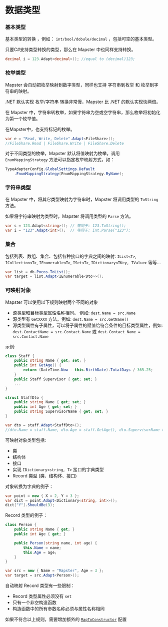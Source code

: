 # 数据类型



### 基本类型

基本类型的转换 ，例如： `int/bool/dobule/decimal`  ，包括可空的基本类型。

只要C#支持类型转换的类型，那么在 Mapster 中也同样支持转换。

```csharp
decimal i = 123.Adapt<decimal>(); //equal to (decimal)123;
```


### 枚举类型

Mapster 会自动把枚举映射到数字类型，同样也支持 字符串到枚举 和 枚举到字符串的映射。

.NET 默认实现 枚举/字符串 转换非常慢，Mapster 比 .NET 的默认实现快两倍。

在 Mapster 中，字符串转枚举，如果字符串为空或空字符串，那么枚举将初始化为第一个枚举值。

在Mapster中，也支持标记的枚举。

```csharp
var e = "Read, Write, Delete".Adapt<FileShare>();  
//FileShare.Read | FileShare.Write | FileShare.Delete
```
对于不同类型的枚举，Mapster 默认将值映射为枚举。调用 `EnumMappingStrategy` 方法可以指定枚举映射方式，如：

```csharp
TypeAdapterConfig.GlobalSettings.Default
    .EnumMappingStrategy(EnumMappingStrategy.ByName);
```


### 字符串类型

在 Mapster 中，将其它类型映射为字符串时，Mapster 将调用类型的 `ToString` 方法。

如果将字符串映射为类型时，Mapster 将调用类型的 `Parse` 方法。

```csharp
var s = 123.Adapt<string>(); // 等同于: 123.ToString();
var i = "123".Adapt<int>();  // 等同于: int.Parse("123");
```


### 集合

包括列表、数组、集合、包括各种接口的字典之间的映射: `IList<T>`, `ICollection<T>`, `IEnumerable<T>`, `ISet<T>`, `IDictionary<TKey, TValue>` 等等…

```csharp
var list = db.Pocos.ToList();
var target = list.Adapt<IEnumerable<Dto>>();  
```



### 可映射对象

Mapster 可以使用以下规则映射两个不同的对象

- 源类型和目标类型属性名称相同。 例如: `dest.Name = src.Name`
- 源类型有 `GetXXXX` 方法。例如: `dest.Name = src.GetName()`
- 源类型属性有子属性，可以将子属性的赋值给符合条件的目标类型属性，例如: `dest.ContactName = src.Contact.Name` 或 `dest.Contact_Name = src.Contact.Name`

示例:
```csharp
class Staff {
    public string Name { get; set; }
    public int GetAge() { 
        return (DateTime.Now - this.BirthDate).TotalDays / 365.25; 
    }
    public Staff Supervisor { get; set; }
    ...
}

struct StaffDto {
    public string Name { get; set; }
    public int Age { get; set; }
    public string SupervisorName { get; set; }
}

var dto = staff.Adapt<StaffDto>();  
//dto.Name = staff.Name, dto.Age = staff.GetAge(), dto.SupervisorName = staff.Supervisor.Name
```

可映射对象类型包括:
- 类
- 结构体
- 接口
- 实现 `IDictionary<string, T>` 接口的字典类型
- Record 类型 (类、结构体、接口)

对象转换为字典的例子：

```csharp
var point = new { X = 2, Y = 3 };
var dict = point.Adapt<Dictionary<string, int>>();
dict["Y"].ShouldBe(3);
```



Record 类型的例子：	

```csharp
class Person {
    public string Name { get; }
    public int Age { get; }

    public Person(string name, int age) {
        this.Name = name;
        this.Age = age;
    }
}

var src = new { Name = "Mapster", Age = 3 };
var target = src.Adapt<Person>();
```

自动映射 Record 类型有一些限制：

* Record 类型属性必须没有 `set`
* 只有一个非空构造函数
* 构造函数中的所有参数名称必须与属性名称相同

如果不符合以上规则，需要增加额外的 [`MapToConstructor`](Constructor-mapping.md#map-to-constructor)  配置
